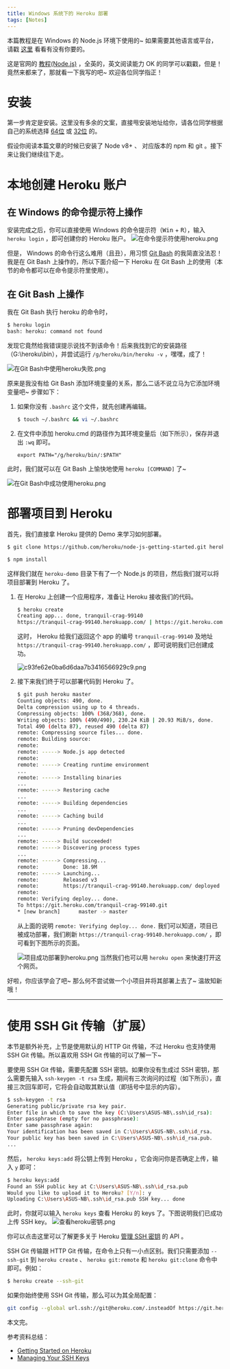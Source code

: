 ```yaml
---
title: Windows 系统下的 Heroku 部署
tags: [Notes]
---
```


本篇教程是在 Windows 的 Node.js 环境下使用的~ 如果需要其他语言或平台，请戳 [这里](https://devcenter.heroku.com/start) 看看有没有你要的。

这是官网的 [教程(Node.js)](https://devcenter.heroku.com/articles/getting-started-with-nodejs) ，全英的，英文阅读能力 OK 的同学可以戳戳，但是！竟然来都来了，那就看一下我写的吧~ 欢迎各位同学指正！


# 安装
第一步肯定是安装。这里没有多余的文案，直接甩安装地址给你，请各位同学根据自己的系统选择 [64位](https://cli-assets.heroku.com/heroku-x64.exe) 或 [32位](https://cli-assets.heroku.com/heroku-x86.exe) 的。

假设你阅读本篇文章的时候已安装了 Node v8+ 、 对应版本的 npm 和 git 。接下来让我们继续往下走。


# 本地创建 Heroku 账户
## 在 Windows 的命令提示符上操作
安装完成之后，你可以直接使用 Windows 的命令提示符（<kbd>Win</kbd> + <kbd>R</kbd>），输入 `heroku login` ，即可创建你的 Heroku 账户。
![在命令提示符使用heroku.png](https://i.loli.net/2018/07/20/5b517a5c96035.png)

但是， Windows 的命令行这么难用（且丑），用习惯 [Git Bash](https://gitforwindows.org/) 的我简直没法忍！我是在 Git Bash 上操作的，所以下面介绍一下 Heroku 在 Git Bash 上的使用（本节的命令都可以在命令提示符里使用）。

## 在 Git Bash 上操作
我在 Git Bash 执行 heroku 的命令时，
```bash
$ heroku login
bash: heroku: command not found
```
发现它竟然给我错误提示说找不到该命令！后来我找到它的安装路径（G:\heroku\bin），并尝试运行 `/g/heroku/bin/heroku -v` ，嘿嘿，成了！

![在Git Bash中使用heroku失败.png](https://i.loli.net/2018/07/20/5b518195054af.png)

原来是我没有给 Git Bash 添加环境变量的关系，那么二话不说立马为它添加环境变量吧~ 步骤如下：
1. 如果你没有 `.bashrc` 这个文件，就先创建再编辑。
    ```bash
    $ touch ~/.bashrc && vi ~/.bashrc
    ```
2. 在文件中添加 heroku.cmd 的路径作为其环境变量后（如下所示），保存并退出 `:wq` 即可。
    ```
    export PATH="/g/heroku/bin/:$PATH"
    ```
此时，我们就可以在 Git Bash 上愉快地使用 `heroku [COMMAND]` 了~

![在Git Bash中成功使用heroku.png](https://i.loli.net/2018/08/25/5b8127ec9255c.png)


# 部署项目到 Heroku
首先，我们直接拿 Heroku 提供的 Demo 来学习如何部署。
```bash
$ git clone https://github.com/heroku/node-js-getting-started.git heroku-demo

$ npm install
```
这样我们就在 `heroku-demo` 目录下有了一个 Node.js 的项目，然后我们就可以将项目部署到 Heroku 了。
1. 在 Heroku 上创建一个应用程序，准备让 Heroku 接收我们的代码。
    ```bash
    $ heroku create
    Creating app... done, tranquil-crag-99140
    https://tranquil-crag-99140.herokuapp.com/ | https://git.heroku.com/tranquil-crag-99140.git
    ```
    这时， Heroku 给我们返回这个 app 的编号 `tranquil-crag-99140` 及地址 `https://tranquil-crag-99140.herokuapp.com/` ，即可说明我们已创建成功。

    ![c93fe62e0ba6d6daa7b3416566929c9.png](https://i.loli.net/2018/07/20/5b519199a8a64.png)

2. 接下来我们终于可以部署代码到 Heroku 了。
    ```bash
    $ git push heroku master
    Counting objects: 490, done.
    Delta compression using up to 4 threads.
    Compressing objects: 100% (368/368), done.
    Writing objects: 100% (490/490), 230.24 KiB | 20.93 MiB/s, done.
    Total 490 (delta 87), reused 490 (delta 87)
    remote: Compressing source files... done.
    remote: Building source:
    remote:
    remote: -----> Node.js app detected
    remote:
    remote: -----> Creating runtime environment
    ...
    remote: -----> Installing binaries
    ...
    remote: -----> Restoring cache
    ...
    remote: -----> Building dependencies
    ...
    remote: -----> Caching build
    ...
    remote: -----> Pruning devDependencies
    ...
    remote: -----> Build succeeded!
    remote: -----> Discovering process types
    ...
    remote: -----> Compressing...
    remote:        Done: 18.9M
    remote: -----> Launching...
    remote:        Released v3
    remote:        https://tranquil-crag-99140.herokuapp.com/ deployed to Heroku
    remote:
    remote: Verifying deploy... done.
    To https://git.heroku.com/tranquil-crag-99140.git
    * [new branch]      master -> master
    ```
    从上面的说明 `remote: Verifying deploy... done.` 我们可以知道，项目已被成功部署，我们刷新 `https://tranquil-crag-99140.herokuapp.com/` ，即可看到下图所示的页面。

    ![项目成功部署到heroku.png](https://i.loli.net/2018/07/20/5b51931843694.png)
    当然我们也可以用 `heroku open` 来快速打开这个网页。

好啦，你应该学会了吧~ 那么何不尝试做一个小项目并将其部署上去了~ 温故知新哦！


-----------

# 使用 SSH Git 传输（扩展）
本节是额外补充，上节是使用默认的 HTTP Git 传输，不过 Heroku 也支持使用 SSH Git 传输。所以喜欢用 SSH Git 传输的可以了解一下~

要使用 SSH Git 传输，需要先配置 SSH 密钥。如果你没有生成过 SSH 密钥，那么需要先输入 `ssh-keygen -t rsa` 生成，期间有三次询问的过程（如下所示），直接三次回车即可，它将会自动取其默认值（即括号中显示的内容）。
```bash
$ ssh-keygen -t rsa
Generating public/private rsa key pair.
Enter file in which to save the key (C:\Users\ASUS-NB\.ssh\id_rsa):
Enter passphrase (empty for no passphrase):
Enter same passphrase again:
Your identification has been saved in C:\Users\ASUS-NB\.ssh\id_rsa.
Your public key has been saved in C:\Users\ASUS-NB\.ssh\id_rsa.pub.
...
```
然后， `heroku keys:add` 将公钥上传到 Heroku ，它会询问你是否确定上传，输入 `y` 即可：
```bash
$ heroku keys:add
Found an SSH public key at C:\Users\ASUS-NB\.ssh\id_rsa.pub
Would you like to upload it to Heroku? [Y/n]: y
Uploading C:\Users\ASUS-NB\.ssh\id_rsa.pub SSH key... done
```
此时，你就可以输入 `heroku keys` 查看 Heroku 的 keys 了。下图说明我们已成功上传 SSH key。
![查看heroku密钥.png](https://i.loli.net/2018/07/20/5b519199a598d.png)

你可以点击这里可以了解更多关于 Heroku [管理 SSH 密钥](https://devcenter.heroku.com/articles/keys) 的 API 。

SSH Git 传输跟 HTTP Git 传输，在命令上只有一小点区别。我们只需要添加 `--ssh-git` 到 `heroku create` 、 `heroku git:remote` 和 `heroku git:clone` 命令中即可。例如：
```bash
$ heroku create --ssh-git
```

如果你始终使用 SSH Git 传输，那么可以为其全局配置：
```bash
git config --global url.ssh://git@heroku.com/.insteadOf https://git.heroku.com/
```


本文完。

参考资料总结：
- [Getting Started on Heroku](https://devcenter.heroku.com/start)
- [Managing Your SSH Keys](https://devcenter.heroku.com/articles/keys)